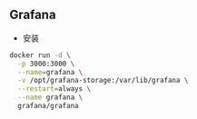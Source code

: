 Grafana
--
- 安装
```bash
docker run -d \
  -p 3000:3000 \
  --name=grafana \
  -v /opt/grafana-storage:/var/lib/grafana \
  --restart=always \
  --name grafana \
  grafana/grafana
 ```
